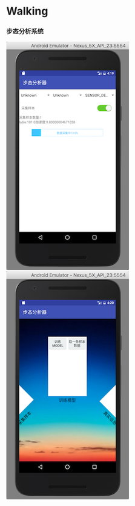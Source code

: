 # Walking
### 步态分析系统
![image](https://github.com/poi233/Walking/blob/master/screenshots/getData.png)
![image](https://github.com/poi233/Walking/blob/master/screenshots/main.png)
